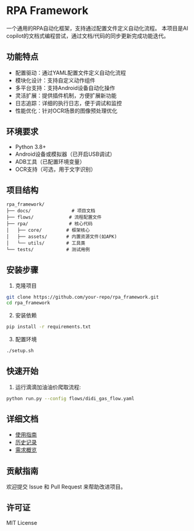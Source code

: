 # RPA Framework

一个通用的RPA自动化框架，支持通过配置文件定义自动化流程。
本项目是AI copilot的文档式编程尝试，通过文档/代码的同步更新完成功能迭代。

## 功能特点

- 配置驱动：通过YAML配置文件定义自动化流程
- 模块化设计：支持自定义动作组件
- 多平台支持：支持Android设备自动化操作
- 灵活扩展：提供插件机制，方便扩展新功能
- 日志追踪：详细的执行日志，便于调试和监控
- 性能优化：针对OCR场景的图像预处理优化

## 环境要求

- Python 3.8+
- Android设备或模拟器（已开启USB调试）
- ADB工具（已配置环境变量）
- OCR支持（可选，用于文字识别）

## 项目结构

```
rpa_framework/
├── docs/               # 项目文档
├── flows/             # 流程配置文件
├── rpa/               # 核心代码
│   ├── core/         # 框架核心
│   ├── assets/       # 内置资源文件(如APK)
│   └── utils/        # 工具类
└── tests/            # 测试用例
```

## 安装步骤

1. 克隆项目
```bash
git clone https://github.com/your-repo/rpa_framework.git
cd rpa_framework
```

2. 安装依赖
```bash
pip install -r requirements.txt
```

3. 配置环境
```bash
./setup.sh
```

## 快速开始

1. 运行滴滴加油油价爬取流程:

```bash
python run.py --config flows/didi_gas_flow.yaml
```

## 详细文档

- [使用指南](docs/INDEX.md)
- [历史记录](docs/HISTORY.md)
- [需求概览](docs/requirements/overview.md)

## 贡献指南

欢迎提交 Issue 和 Pull Request 来帮助改进项目。

## 许可证

MIT License